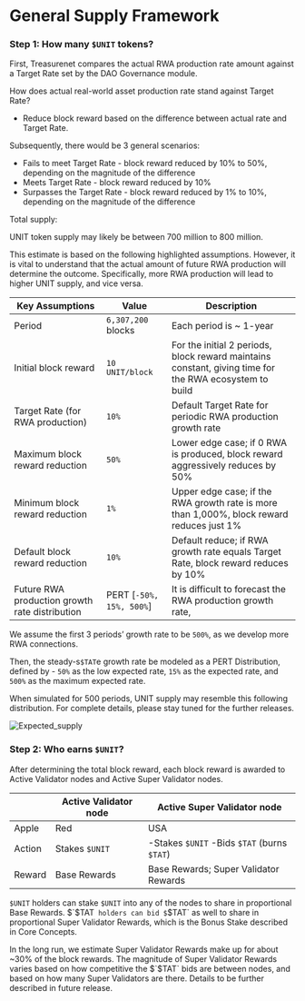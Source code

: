 # General Supply Framework

### Step 1: How many `$UNIT` tokens?

First, Treasurenet compares the actual RWA production rate amount against a Target Rate set by the DAO Governance module.

How does actual real-world asset production rate stand against Target Rate?
- Reduce block reward based on the difference between actual rate and Target Rate.

Subsequently, there would be 3 general scenarios:

- Fails to meet Target Rate - block reward reduced by 10% to 50%, depending on the magnitude of the difference
- Meets Target Rate - block reward reduced by 10%
- Surpasses the Target Rate - block reward reduced by 1% to 10%, depending on the magnitude of the difference

Total supply:

UNIT token supply may likely be between 700 million to 800 million.

This estimate is based on the following highlighted assumptions. However, it is vital to understand that the actual amount of future RWA production will determine the outcome. Specifically, more RWA production will lead to higher UNIT supply, and vice versa.

| Key Assumptions                                | Value                    | Description                                                                                            |
| ---------------------------------------------- | ------------------------ | ------------------------------------------------------------------------------------------------------ |
| Period                                         | `6,307,200` blocks      | Each period is ~ 1-year                                                                                |
| Initial block reward                           | `10 UNIT/block`          | For the initial 2 periods, block reward maintains constant, giving time for the RWA ecosystem to build |
| Target Rate (for RWA production)               | `10%`                    | Default Target Rate for periodic RWA production growth rate                                            |
| Maximum block reward reduction                 | `50%`                    | Lower edge case; if 0 RWA is produced, block reward aggressively reduces by 50%                        |
| Minimum block reward reduction                 | `1%`                     | Upper edge case; if the RWA growth rate is more than 1,000%, block reward reduces just 1%              |
| Default block reward reduction                 | `10%`                    | Default reduce; if RWA growth rate equals Target Rate, block reward reduces by 10%                     |
| Future RWA production growth rate distribution | PERT [`-50%, 15%, 500%`] | It is difficult to forecast the RWA production growth rate,                                            |

We assume the first 3 periods’ growth rate to be `500%`, as we develop more RWA connections.

Then, the steady-s`$TAT`e growth rate be modeled as a PERT Distribution,
defined by - `50%` as the low expected rate, `15%` as the expected rate, and `500%` as the maximum expected rate.

When simulated for 500 periods, UNIT supply may resemble this following distribution. For complete details, please stay tuned for the further releases.

![Expected_supply](/img/docs/expected_supply.png)

### Step 2: Who earns `$UNIT`?

After determining the total block reward, each block reward is awarded to Active Validator nodes and Active Super Validator nodes.

|        | Active Validator node | Active Super Validator node                 |
| ------ | --------------------- | ------------------------------------------- |
| Apple  | Red                   | USA                                         |
| Action | Stakes `$UNIT`        | -Stakes `$UNIT` -Bids `$TAT` (burns `$TAT`) |
| Reward | Base Rewards          | Base Rewards; Super Validator Rewards       |

`$UNIT` holders can stake `$UNIT` into any of the nodes to share in proportional Base Rewards. $`$TAT` holders can bid $`$TAT` as well to share in proportional Super Validator Rewards, which is the Bonus Stake described in Core Concepts.

In the long run, we estimate Super Validator Rewards make up for about ~30% of the block rewards.
The magnitude of Super Validator Rewards varies based on how competitive the $`$TAT` bids are between nodes, and based on how many Super Validators are there. Details to be further described in future release.
